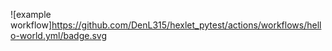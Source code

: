 ![example workflow]https://github.com/DenL315/hexlet_pytest/actions/workflows/hello-world.yml/badge.svg
